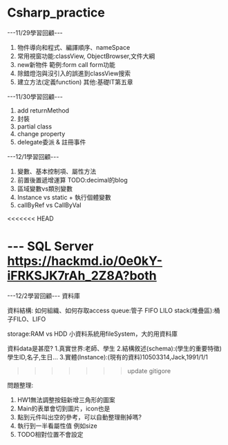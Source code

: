 # Csharp_practice

---11/29學習回顧---
1. 物件導向和程式、編譯順序、nameSpace
2. 常用視窗功能:classView, ObjectBrowser,文件大綱
3. new新物件 範例:form call form功能
4. 除錯燈泡與沒引入的誤進到classView搜索
5. 建立方法(定義function)
其他:基礎IT第五章

---11/30學習回顧---
1. add returnMethod
2. 封裝
3. partial class
4. change property
5. delegate委派 & 註冊事件


---12/1學習回顧---
1. 變數、基本控制項、屬性方法
2. 前置後置遞增運算
TODO:decimal的blog
3. 區域變數vs類別變數
4. Instance vs static + 執行個體變數
5. callByRef vs CallByVal

<<<<<<< HEAD

--- SQL Server
https://hackmd.io/0e0kY-iFRKSJK7rAh_2Z8A?both
=======
---12/2學習回顧---
資料庫

資料結構: 如何組織、如何存取access
queue:管子 FIFO LILO
stack(堆疊區):桶子FILO、LIFO

storage:RAM vs HDD
小資料系統用fileSystem，大的用資料庫

資料data是甚麼?
1.真實世界:老師、學生
2.結構敘述(schema):(學生的重要特徵)學生ID,名子,生日...
3.實體(Instance):(現有的資料)10503314,Jack,1991/1/1



>>>>>>> update gitigore

問題整理:
1. HW1無法調整按鈕新增三角形的圖案
2. Main的表單會切到圖片，icon也是
3. 點到元件叫出空的參考，可以自動整理刪掉嗎?
4. 執行到一半看屬性值 例如size
5. TODO相對位置不會設定





